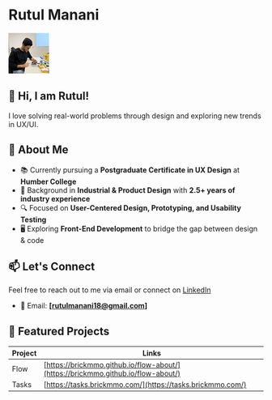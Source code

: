 # Rutul Manani

![Photo of Rutul](/images/rutulmanani.png "Photo of Rutul")

## 👋 Hi, I am Rutul!

I love solving real-world problems through design and exploring new trends in UX/UI.

## 🚀 About Me

- 📚 Currently pursuing a **Postgraduate Certificate in UX Design** at **Humber College**
- 🎨 Background in **Industrial & Product Design** with **2.5+ years of industry experience**
- 🔍 Focused on **User-Centered Design, Prototyping, and Usability Testing**
- 🖥 Exploring **Front-End Development** to bridge the gap between design & code

## 📫 Let's Connect

Feel free to reach out to me via email or connect on [LinkedIn](https://www.linkedin.com/in/rutulmanani/)

- 📧 Email: **[rutulmanani18@gmail.com]**

## 📌 Featured Projects
| Project | Links                                                                            |
| ------- | -------------------------------------------------------------------------------- |
| Flow    | [https://brickmmo.github.io/flow-about/](https://brickmmo.github.io/flow-about/) |
| Tasks   | [https://tasks.brickmmo.com/](https://tasks.brickmmo.com/)                       |
